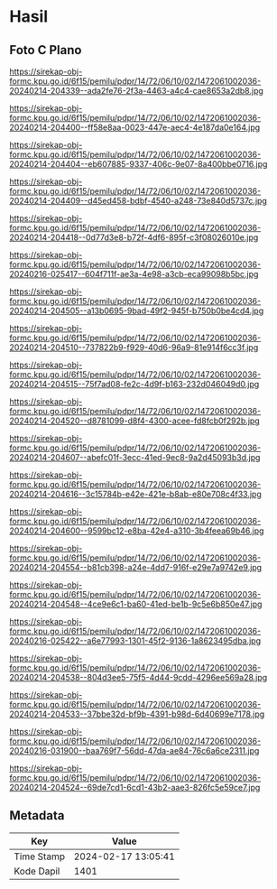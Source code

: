# Hasil

## Foto C Plano

https://sirekap-obj-formc.kpu.go.id/6f15/pemilu/pdpr/14/72/06/10/02/1472061002036-20240214-204339--ada2fe76-2f3a-4463-a4c4-cae8653a2db8.jpg

https://sirekap-obj-formc.kpu.go.id/6f15/pemilu/pdpr/14/72/06/10/02/1472061002036-20240214-204400--ff58e8aa-0023-447e-aec4-4e187da0e164.jpg

https://sirekap-obj-formc.kpu.go.id/6f15/pemilu/pdpr/14/72/06/10/02/1472061002036-20240214-204404--eb607885-9337-406c-9e07-8a400bbe0716.jpg

https://sirekap-obj-formc.kpu.go.id/6f15/pemilu/pdpr/14/72/06/10/02/1472061002036-20240214-204409--d45ed458-bdbf-4540-a248-73e840d5737c.jpg

https://sirekap-obj-formc.kpu.go.id/6f15/pemilu/pdpr/14/72/06/10/02/1472061002036-20240214-204418--0d77d3e8-b72f-4df6-895f-c3f08026010e.jpg

https://sirekap-obj-formc.kpu.go.id/6f15/pemilu/pdpr/14/72/06/10/02/1472061002036-20240216-025417--604f711f-ae3a-4e98-a3cb-eca99098b5bc.jpg

https://sirekap-obj-formc.kpu.go.id/6f15/pemilu/pdpr/14/72/06/10/02/1472061002036-20240214-204505--a13b0695-9bad-49f2-945f-b750b0be4cd4.jpg

https://sirekap-obj-formc.kpu.go.id/6f15/pemilu/pdpr/14/72/06/10/02/1472061002036-20240214-204510--737822b9-f929-40d6-96a9-81e914f6cc3f.jpg

https://sirekap-obj-formc.kpu.go.id/6f15/pemilu/pdpr/14/72/06/10/02/1472061002036-20240214-204515--75f7ad08-fe2c-4d9f-b163-232d046049d0.jpg

https://sirekap-obj-formc.kpu.go.id/6f15/pemilu/pdpr/14/72/06/10/02/1472061002036-20240214-204520--d8781099-d8f4-4300-acee-fd8fcb0f292b.jpg

https://sirekap-obj-formc.kpu.go.id/6f15/pemilu/pdpr/14/72/06/10/02/1472061002036-20240214-204607--abefc01f-3ecc-41ed-9ec8-9a2d45093b3d.jpg

https://sirekap-obj-formc.kpu.go.id/6f15/pemilu/pdpr/14/72/06/10/02/1472061002036-20240214-204616--3c15784b-e42e-421e-b8ab-e80e708c4f33.jpg

https://sirekap-obj-formc.kpu.go.id/6f15/pemilu/pdpr/14/72/06/10/02/1472061002036-20240214-204600--9599bc12-e8ba-42e4-a310-3b4feea69b46.jpg

https://sirekap-obj-formc.kpu.go.id/6f15/pemilu/pdpr/14/72/06/10/02/1472061002036-20240214-204554--b81cb398-a24e-4dd7-916f-e29e7a9742e9.jpg

https://sirekap-obj-formc.kpu.go.id/6f15/pemilu/pdpr/14/72/06/10/02/1472061002036-20240214-204548--4ce9e6c1-ba60-41ed-be1b-9c5e6b850e47.jpg

https://sirekap-obj-formc.kpu.go.id/6f15/pemilu/pdpr/14/72/06/10/02/1472061002036-20240216-025422--a6e77993-1301-45f2-9136-1a8623495dba.jpg

https://sirekap-obj-formc.kpu.go.id/6f15/pemilu/pdpr/14/72/06/10/02/1472061002036-20240214-204538--804d3ee5-75f5-4d44-9cdd-4296ee569a28.jpg

https://sirekap-obj-formc.kpu.go.id/6f15/pemilu/pdpr/14/72/06/10/02/1472061002036-20240214-204533--37bbe32d-bf9b-4391-b98d-6d40699e7178.jpg

https://sirekap-obj-formc.kpu.go.id/6f15/pemilu/pdpr/14/72/06/10/02/1472061002036-20240216-031900--baa769f7-56dd-47da-ae84-76c6a6ce2311.jpg

https://sirekap-obj-formc.kpu.go.id/6f15/pemilu/pdpr/14/72/06/10/02/1472061002036-20240214-204524--69de7cd1-6cd1-43b2-aae3-826fc5e59ce7.jpg


## Metadata

| Key        | Value               |
| ---------- | ------------------- |
| Time Stamp | 2024-02-17 13:05:41 |
| Kode Dapil | 1401                |



